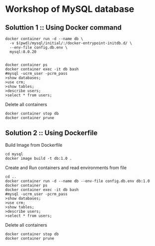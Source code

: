 # Workshop of MySQL database

## Soluttion 1 :: Using Docker command
```
docker container run -d --name db \
  -v $(pwd)/mysql/initial/:/docker-entrypoint-initdb.d/ \
  --env-file config.db.env \
  mysql:8.0.20


docker container ps
docker container exec -it db bash
#mysql -ucrm_user -pcrm_pass
>show databases;
>use crm;
>show tables;
>describe users;
>select * from users;
```

Delete all containers
```
docker container stop db
docker container prune
```

## Solution 2 :: Using Dockerfile

Build Image from Dockerfile
```
cd mysql
docker image build -t db:1.0 .

```

Create and Run containers and read environments from file
```
cd ..
docker container run -d --name db --env-file config.db.env db:1.0
docker container ps
docker container exec -it db bash
#mysql -ucrm_user -pcrm_pass
>show databases;
>use crm;
>show tables;
>describe users;
>select * from users;
```

Delete all containers
```
docker container stop db
docker container prune
```

